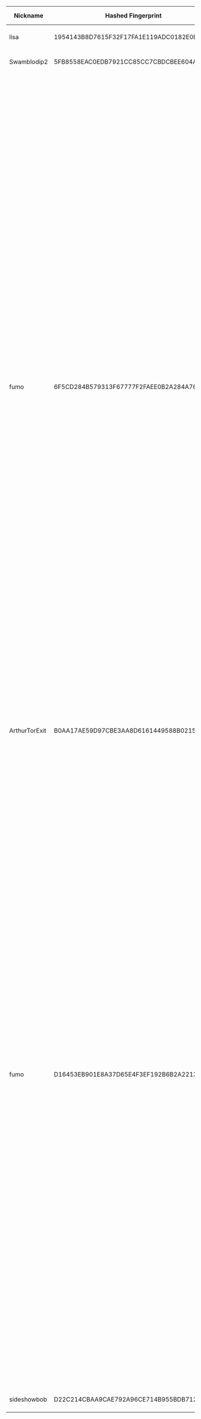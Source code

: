 | Nickname |  Hashed Fingerprint	| Or Addresses | Contact | Running | Flags | Last Seen | First Seen | Last Restarted | Advertised Bandwidth | Platform | Version | Version Status | Recommended Version | Verified hostnames | Exit policy |
|---|---|---|---|---|---|---|---|---|---|---|---|---|---|---|---|
|lisa | 1954143B8D7615F32F17FA1E119ADC0182E0BDF1 | ["208.115.218.134:9000"] | N/A | true | Running, V2Dir, Valid | 2025-10-07 05:00:00 | 2025-10-07 00:00:00 | 2025-10-07 03:00:39 | 0 | Tor 0.4.8.18 on Linux | 0.4.8.18 | recommended | true | N/A | ["reject *:*"]|
|Swamblodip2 | 5FB8558EAC0EDB7921CC85CC7CBDCBEE604A99AA | ["89.147.109.14:9001"] | Swamblodip <swamblodip AT tutamail dot com> | true | Running, V2Dir, Valid | 2025-10-07 05:00:00 | 2025-10-07 01:00:00 | 2025-10-07 00:07:50 | 0 | Tor 0.4.8.18 on Linux | 0.4.8.18 | recommended | true | N/A | ["reject *:*"]|
|fumo | 6F5CD284B579313F67777F2FAEE0B2A284A76C40 | ["45.133.73.63:443"] | fumonion [] protonmail (dot) com | false | Exit, Running, V2Dir, Valid | 2025-10-07 02:00:00 | 2025-10-07 02:00:00 | 2025-10-07 01:10:04 | 0 | Tor 0.4.8.18 on Linux | 0.4.8.18 | recommended | true | N/A | ["reject 0.0.0.0/8:*","reject 169.254.0.0/16:*","reject 127.0.0.0/8:*","reject 192.168.0.0/16:*","reject 10.0.0.0/8:*","reject 172.16.0.0/12:*","reject 45.133.73.63:*","accept *:20-21","accept *:43","accept *:53","accept *:79","accept *:80-81","accept *:83","accept *:85","accept *:86","accept *:88","accept *:90","accept *:110","accept *:143","accept *:220","accept *:389","accept *:443","accept *:464","accept *:531","accept *:543-544","accept *:554","accept *:636","accept *:706","accept *:749","accept *:873","accept *:902-904","accept *:981","accept *:989-990","accept *:991","accept *:992","accept *:993","accept *:995","accept *:1043","accept *:1103","accept *:1113","accept *:1194","accept *:1220","accept *:1293","accept *:1500","accept *:1533","accept *:1677","accept *:1723","accept *:1755","accept *:1863","accept *:1883","accept *:2082","accept *:2083","accept *:2086-2087","accept *:2095-2096","accept *:2102-2104","accept *:3690","accept *:4321","accept *:4643","accept *:4070","accept *:5004","accept *:5050","accept *:5190","accept *:5222-5223","accept *:5228","accept *:5287","accept *:5675","accept *:6880","accept *:8008","accept *:8074","accept *:8082","accept *:8087-8088","accept *:8232-8233","accept *:8332-8333","accept *:8443","accept *:8502","accept *:8601","accept *:8602","accept *:8888","accept *:9418","accept *:11371","accept *:19294","accept *:19638","accept *:50002","accept *:64738","reject *:*"]|
|ArthurTorExit | B0AA17AE59D97CBE3AA8D6161449588B0215F19E | ["72.60.213.119:9001","[2a02:4780:28:448e::1]:9001"] | arthurfinnn7@gmail.com | false | Exit, Running, V2Dir, Valid | 2025-10-07 01:00:00 | 2025-10-07 01:00:00 | 2025-10-07 00:25:46 | 0 | Tor 0.4.8.16 on Linux | 0.4.8.16 | recommended | true | ["srv1049030.hstgr.cloud"] | ["reject 0.0.0.0/8:*","reject 169.254.0.0/16:*","reject 127.0.0.0/8:*","reject 192.168.0.0/16:*","reject 10.0.0.0/8:*","reject 172.16.0.0/12:*","reject 72.60.213.119:*","accept *:*"]|
|fumo | D16453EB901E8A37D65E4F3EF192B6B2A221353B | ["185.132.53.107:443","[2a14:c380:50:62::a]:443"] | fumonion [] protonmail (dot) com | false | Exit, Running, V2Dir, Valid | 2025-10-07 02:00:00 | 2025-10-07 02:00:00 | 2025-10-07 00:55:47 | 0 | Tor 0.4.8.18 on Linux | 0.4.8.18 | recommended | true | N/A | ["reject 0.0.0.0/8:*","reject 169.254.0.0/16:*","reject 127.0.0.0/8:*","reject 192.168.0.0/16:*","reject 10.0.0.0/8:*","reject 172.16.0.0/12:*","reject 185.132.53.107:*","accept *:20-21","accept *:43","accept *:53","accept *:79","accept *:80-81","accept *:83","accept *:85","accept *:86","accept *:88","accept *:90","accept *:110","accept *:143","accept *:220","accept *:389","accept *:443","accept *:464","accept *:531","accept *:543-544","accept *:554","accept *:636","accept *:706","accept *:749","accept *:873","accept *:902-904","accept *:981","accept *:989-990","accept *:991","accept *:992","accept *:993","accept *:995","accept *:1043","accept *:1103","accept *:1113","accept *:1194","accept *:1220","accept *:1293","accept *:1500","accept *:1533","accept *:1677","accept *:1723","accept *:1755","accept *:1863","accept *:1883","accept *:2082","accept *:2083","accept *:2086-2087","accept *:2095-2096","accept *:2102-2104","accept *:3690","accept *:4321","accept *:4643","accept *:4070","accept *:5004","accept *:5050","accept *:5190","accept *:5222-5223","accept *:5228","accept *:5287","accept *:5675","accept *:6880","accept *:8008","accept *:8074","accept *:8082","accept *:8087-8088","accept *:8232-8233","accept *:8332-8333","accept *:8443","accept *:8502","accept *:8601","accept *:8602","accept *:8888","accept *:9418","accept *:11371","accept *:19294","accept *:19638","accept *:50002","accept *:64738","reject *:*"]|
|sideshowbob | D22C214CBAA9CAE792A96CE714B955BDB7129A07 | ["64.31.62.158:9000"] | N/A | true | Running, V2Dir, Valid | 2025-10-07 05:00:00 | 2025-10-07 00:00:00 | 2025-10-07 03:02:04 | 0 | Tor 0.4.8.18 on Linux | 0.4.8.18 | recommended | true | N/A | ["reject *:*"]|
